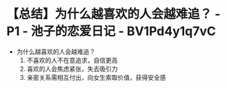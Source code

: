 # 【总结】为什么越喜欢的人会越难追？ - P1 - 池子的恋爱日记 - BV1Pd4y1q7vC

-   为什么越喜欢的人会越难追？
    1.  不喜欢的人不在意追求，自信更高
    2.  喜欢的人会焦虑紧张，失去吸引力
    3.  亲密关系需相互付出，向女生索取价值，获得安全感